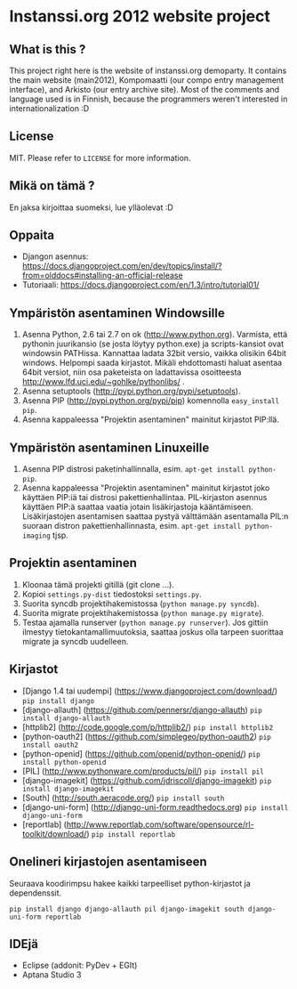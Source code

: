 Instanssi.org 2012 website project
==================================

What is this ?
--------------
This project right here is the website of instanssi.org demoparty. It contains the main website (main2012),
Kompomaatti (our compo entry management interface), and Arkisto (our entry archive site). Most
of the comments and language used is in Finnish, because the programmers weren't interested in 
internationalization :D

License
-------
MIT. Please refer to `LICENSE` for more information.

Mikä on tämä ?
--------------
En jaksa kirjoittaa suomeksi, lue ylläolevat :D

Oppaita
-------
* Djangon asennus: https://docs.djangoproject.com/en/dev/topics/install/?from=olddocs#installing-an-official-release
* Tutoriaali: https://docs.djangoproject.com/en/1.3/intro/tutorial01/

Ympäristön asentaminen Windowsille
----------------------------------
1. Asenna Python, 2.6 tai 2.7 on ok (http://www.python.org). Varmista, että pythonin juurikansio (se josta löytyy python.exe)
   ja scripts-kansiot ovat windowsin PATHissa. Kannattaa ladata 32bit versio, vaikka olisikin 64bit windows. Helpompi saada
   kirjastot. Mikäli ehdottomasti haluat asentaa 64bit versiot, niin osa paketeista on ladattavissa osoitteesta 
   http://www.lfd.uci.edu/~gohlke/pythonlibs/ .
2. Asenna setuptools (http://pypi.python.org/pypi/setuptools). 
3. Asenna PIP (http://pypi.python.org/pypi/pip) komennolla `easy_install pip`.
4. Asenna kappaleessa "Projektin asentaminen" mainitut kirjastot PIP:llä.

Ympäristön asentaminen Linuxeille
---------------------------------
1. Asenna PIP distrosi paketinhallinnalla, esim. `apt-get install python-pip`.
2. Asenna kappaleessa "Projektin asentaminen" mainitut kirjastot joko käyttäen PIP:iä tai distrosi pakettienhallintaa. 
   PIL-kirjaston asennus käyttäen PIP:ä saattaa vaatia jotain lisäkirjastoja kääntämiseen. Lisäkirjastojen asentamisen
   saattaa pystyä välttämään asentamalla PIL:n suoraan distron pakettienhallinnasta, esim. `apt-get install python-imaging` tjsp.

Projektin asentaminen
---------------------
1. Kloonaa tämä projekti gitillä (git clone ...).
2. Kopioi `settings.py-dist` tiedostoksi `settings.py`.
2. Suorita syncdb projektihakemistossa (`python manage.py syncdb`).
3. Suorita migrate projektihakemistossa (`python manage.py migrate`).
4. Testaa ajamalla runserver (`python manage.py runserver`). Jos gittiin ilmestyy tietokantamallimuutoksia, saattaa
   joskus olla tarpeen suorittaa migrate ja syncdb uudelleen.

Kirjastot
---------
* [Django 1.4 tai uudempi] (https://www.djangoproject.com/download/) `pip install django`
* [django-allauth] (https://github.com/pennersr/django-allauth) `pip install django-allauth`
* [httplib2] (http://code.google.com/p/httplib2/) `pip install httplib2`
* [python-oauth2] (https://github.com/simplegeo/python-oauth2) `pip install oauth2`
* [python-openid] (https://github.com/openid/python-openid/) `pip install python-openid`
* [PIL] (http://www.pythonware.com/products/pil/) `pip install pil`
* [django-imagekit] (https://github.com/jdriscoll/django-imagekit) `pip install django-imagekit`
* [South] (http://south.aeracode.org/) `pip install south`
* [django-uni-form] (http://django-uni-form.readthedocs.org) `pip install django-uni-form`
* [reportlab] (http://www.reportlab.com/software/opensource/rl-toolkit/download/) `pip install reportlab`

Onelineri kirjastojen asentamiseen
----------------------------------
Seuraava koodirimpsu hakee kaikki tarpeelliset python-kirjastot ja dependenssit.

    pip install django django-allauth pil django-imagekit south django-uni-form reportlab

IDEjä
-----
* Eclipse (addonit: PyDev + EGIt)
* Aptana Studio 3

